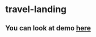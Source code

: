 # travel-landing

## You can look at demo [here](https://illya-onyshchuk.github.io/travel-landing/.)
